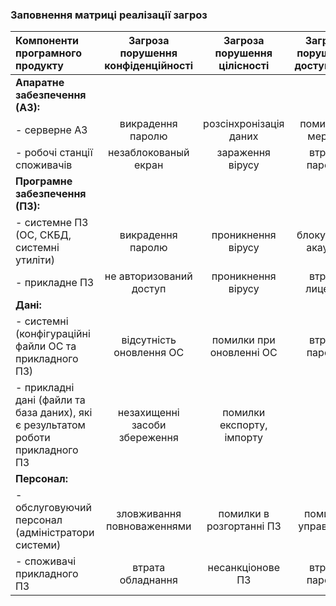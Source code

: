 ### Заповнення матриці реалізації загроз
| Компоненти програмного продукту | Загроза порушення конфіденційності | Загроза порушення цілісності | Загроза порушення доступності |
|:-----------|:---------:|:-----------:|:---------:|
| **Апаратне забезпечення (АЗ):** | |  |  |
| - серверне АЗ | викрадення паролю | розсінхронізація даних | помилки в мережі |
| - робочі станції споживачів | незаблокованый екран  | зараження вірусу | втрата паролю |
| **Програмне забезпечення (ПЗ):** |  |  |  |
| - системне ПЗ (ОС, СКБД, системні утиліти) | викрадення паролю  | проникнення вірусу | блокування акаунту |
| - прикладне ПЗ | не авторизований доступ | проникнення вірусу | втрата лицензії |
| **Дані:**  |  |  |  |
|  - системні (конфігураційні файли ОС та прикладного ПЗ) | відсутність оновлення ОС | помилки при оновленні ОС | втрата паролю |
|  - прикладні дані (файли та база даних), які є результатом роботи прикладного ПЗ | незахищенні засоби збереження | помилки експорту, імпорту |
| **Персонал:**  |  |  |  |
|  - обслуговуючий персонал (адміністратори системи)| зловживання повноваженнями | помилки в розгортанні ПЗ | помилки управління |
|  - споживачі прикладного ПЗ| втрата обладнання | несанкціонове ПЗ | втрата паролю |

